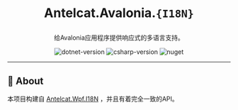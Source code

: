<div align="center">

<h1>

Antelcat.Avalonia.`{I18N}`

</h1>

给Avalonia应用程序提供响应式的多语言支持。

</div>

<p align="center">
    <img alt="dotnet-version" src="https://img.shields.io/badge/Avalonia-%3E%3D11.0.0-AE42F8.svg"/>
    <img alt="csharp-version" src="https://img.shields.io/badge/C%23-preview-3BA93F.svg"/>
    <img alt="nuget" src="https://img.shields.io/badge/Nuget-v1.0.0-blue.svg"/>
</p>

---

## 📖 About

本项目构建自 [Antelcat.Wpf.I18N](https://github.com/Antelcat/Antelcat.Wpf.I18N) ，并且有着完全一致的API。